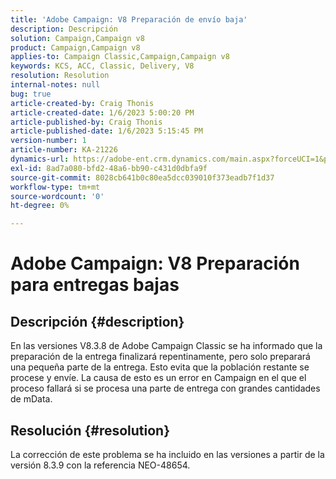 ```yaml
---
title: 'Adobe Campaign: V8 Preparación de envío baja'
description: Descripción
solution: Campaign,Campaign v8
product: Campaign,Campaign v8
applies-to: Campaign Classic,Campaign,Campaign v8
keywords: KCS, ACC, Classic, Delivery, V8
resolution: Resolution
internal-notes: null
bug: true
article-created-by: Craig Thonis
article-created-date: 1/6/2023 5:00:20 PM
article-published-by: Craig Thonis
article-published-date: 1/6/2023 5:15:45 PM
version-number: 1
article-number: KA-21226
dynamics-url: https://adobe-ent.crm.dynamics.com/main.aspx?forceUCI=1&pagetype=entityrecord&etn=knowledgearticle&id=dea8e698-e38d-ed11-81ac-6045bd006149
exl-id: 8ad7a080-bfd2-48a6-bb90-c431d0dbfa9f
source-git-commit: 8028cb641b0c80ea5dcc039010f373eadb7f1d37
workflow-type: tm+mt
source-wordcount: '0'
ht-degree: 0%

---
```


# Adobe Campaign: V8 Preparación para entregas bajas

## Descripción {#description}


En las versiones V8.3.8 de Adobe Campaign Classic se ha informado que la preparación de la entrega finalizará repentinamente, pero solo preparará una pequeña parte de la entrega. Esto evita que la población restante se procese y envíe. La causa de esto es un error en Campaign en el que el proceso fallará si se procesa una parte de entrega con grandes cantidades de mData.


## Resolución {#resolution}


La corrección de este problema se ha incluido en las versiones a partir de la versión 8.3.9 con la referencia NEO-48654.

